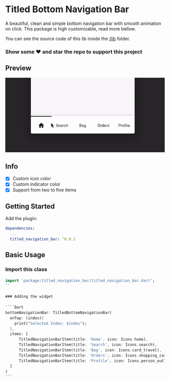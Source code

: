 # Titled Bottom Navigation Bar

A beautiful, clean and simple bottom navigation bar with smooth animation on click. This package is high customizable, read more bellow.


You can see the source code of this lib inside the [/lib](https://github.com/pedromassango/titled_navigation_bar/tree/master/lib) folder.

### Show some :heart: and star the repo to support this project

## Preview

![Example Gif](screenshots/preview.gif "TitledNavigationBar")

## Info

- [x] Custom icon color
- [x] Custom indicator color
- [x] Support from two to five items

## Getting Started

Add the plugin:

```yaml
dependencies:
  ...
  titled_navigation_bar: ^0.0.1
```

## Basic Usage

### Import this class

````Dart
import 'package:titled_navigation_bar/titled_navigation_bar.dart';
``

### Adding the widget

````Dart
bottomNavigationBar: TitledBottomNavigationBar(
  onTap: (index){
    print("Selected Index: $index");
  },
  items: [
      TitledNavigationBarItem(title: 'Home', icon: Icons.home),
      TitledNavigationBarItem(title: 'Search', icon: Icons.search),
      TitledNavigationBarItem(title: 'Bag', icon: Icons.card_travel),
      TitledNavigationBarItem(title: 'Orders', icon: Icons.shopping_cart),
      TitledNavigationBarItem(title: 'Profile', icon: Icons.person_outline),
  ]
)
```